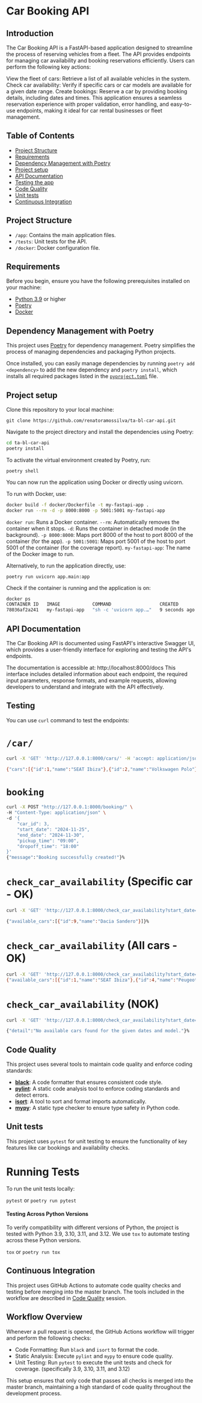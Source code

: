 # Car Booking API

## Introduction

The Car Booking API is a FastAPI-based application designed to streamline the process of reserving vehicles from a fleet. The API provides endpoints for managing car availability and booking reservations efficiently. Users can perform the following key actions:

View the fleet of cars: Retrieve a list of all available vehicles in the system.
Check car availability: Verify if specific cars or car models are available for a given date range.
Create bookings: Reserve a car by providing booking details, including dates and times.
This application ensures a seamless reservation experience with proper validation, error handling, and easy-to-use endpoints, making it ideal for car rental businesses or fleet management.


## Table of Contents

- [Project Structure](#project-structure)
- [Requirements](#requirements)
- [Dependency Management with Poetry](#dependency-management-with-poetry)
- [Project setup](#project-setup)
- [API Documentation](api-documentation)
- [Testing the app](#testing)
- [Code Quality](#code-quality)
- [Unit tests](#unity-test)
- [Continuous Integration](#continuous-integration)


## Project Structure

- `/app`: Contains the main application files.
- `/tests`: Unit tests for the API.
- `/docker`: Docker configuration file.


## Requirements

Before you begin, ensure you have the following prerequisites installed on your machine:

- [Python 3.9](https://www.python.org/downloads/) or higher
- [Poetry](https://python-poetry.org/docs/#installation)
- [Docker](https://www.docker.com/get-started)


## Dependency Management with Poetry

This project uses [Poetry](https://python-poetry.org/) for dependency management. Poetry simplifies the process of managing dependencies and packaging Python projects.

Once installed, you can easily manage dependencies by running `poetry add <dependency>` to add the new dependency and `poetry install`, which installs all required packages listed in the [`pyproject.toml`](pyproject.toml)
 file.


## Project setup

Clone this repository to your local machine:

`git clone https://github.com/renatoramossilva/ta-bl-car-api.git`

Navigate to the project directory and install the dependencies using Poetry:

```bash
cd ta-bl-car-api
poetry install
```

To activate the virtual environment created by Poetry, run:

`poetry shell`

You can now run the application using Docker or directly using uvicorn.

To run with Docker, use:

```bash
docker build -f docker/Dockerfile -t my-fastapi-app .
docker run --rm -d -p 8000:8000 -p 5001:5001 my-fastapi-app
```

`docker run`: Runs a Docker container.
`--rm`: Automatically removes the container when it stops.
`-d`: Runs the container in detached mode (in the background).
`-p 8000:8000`: Maps port 8000 of the host to port 8000 of the container (for the app).
`-p 5001:5001`: Maps port 5001 of the host to port 5001 of the container (for the coverage report).
`my-fastapi-app`: The name of the Docker image to run.

Alternatively, to run the application directly, use:

`poetry run uvicorn app.main:app`

Check if the container is running and the application is on:

```bash
docker ps
CONTAINER ID   IMAGE            COMMAND                  CREATED         STATUS         PORTS                                            NAMES
78036af2a241   my-fastapi-app   "sh -c 'uvicorn app.…"   9 seconds ago   Up 9 seconds   0.0.0.0:5001->5001/tcp, 0.0.0.0:8000->8000/tcp   exciting_kilby
```


## API Documentation

The Car Booking API is documented using FastAPI's interactive Swagger UI, which provides a user-friendly interface for exploring and testing the API's endpoints.

The documentation is accessible at: http://localhost:8000/docs
This interface includes detailed information about each endpoint, the required input parameters, response formats, and example requests, allowing developers to understand and integrate with the API effectively.


## Testing

You can use `curl` command to test the endpoints:

# `/car/`

```bash
curl -X 'GET' 'http://127.0.0.1:8000/cars/' -H 'accept: application/json'

{"cars":[{"id":1,"name":"SEAT Ibiza"},{"id":2,"name":"Volkswagen Polo"},{"id":3,"name":"Renault Clio"},{"id":4,"name":"Peugeot 208"},{"id":5,"name":"Ford Fiesta"},{"id":6,"name":"Opel Corsa"},{"id":7,"name":"Citroën C3"},{"id":8,"name":"Toyota Yaris"},{"id":9,"name":"Dacia Sandero"},{"id":10,"name":"Kia Rio"}]}%
```

# `booking`

```bash
curl -X POST "http://127.0.0.1:8000/booking/" \
-H "Content-Type: application/json" \
-d '{
    "car_id": 3,
    "start_date": "2024-11-25",
    "end_date": "2024-11-30",
    "pickup_time": "09:00",
    "dropoff_time": "18:00"
}'
{"message":"Booking successfully created!"}%
```

# `check_car_availability` (Specific car - OK)

```bash
curl -X 'GET' 'http://127.0.0.1:8000/check_car_availability?start_date=2024-11-28&end_date=2024-11-29&car_model=Dacia%20Sandero' -H 'accept: application/json'

{"available_cars":[{"id":9,"name":"Dacia Sandero"}]}%
```

# `check_car_availability` (All cars - OK)

```bash
curl -X 'GET' 'http://127.0.0.1:8000/check_car_availability?start_date=2024-11-28&end_date=2024-11-29' -H 'accept: application/json'
{"available_cars":[{"id":1,"name":"SEAT Ibiza"},{"id":4,"name":"Peugeot 208"},{"id":5,"name":"Ford Fiesta"},{"id":7,"name":"Citroën C3"},{"id":9,"name":"Dacia Sandero"},{"id":10,"name":"Kia Rio"}]}%
```

# `check_car_availability` (NOK)

```bash
curl -X 'GET' 'http://127.0.0.1:8000/check_car_availability?start_date=2024-11-28&end_date=2024-11-29&car_model=Volkswagen%20Polo' -H 'accept: application/json'

{"detail":"No available cars found for the given dates and model."}%
```


## Code Quality

This project uses several tools to maintain code quality and enforce coding standards:

- **[black](https://black.readthedocs.io/)**: A code formatter that ensures consistent code style.
- **[pylint](https://pylint.pycqa.org/)**: A static code analysis tool to enforce coding standards and detect errors.
- **[isort](https://pycqa.github.io/isort/)**: A tool to sort and format imports automatically.
- **[mypy](http://mypy-lang.org/)**: A static type checker to ensure type safety in Python code.


## Unit tests

This project uses `pytest` for unit testing to ensure the functionality of key features like car bookings and availability checks.

# Running Tests

To run the unit tests locally:

`pytest` or `poetry run pytest`

#### Testing Across Python Versions
To verify compatibility with different versions of Python, the project is tested with Python 3.9, 3.10, 3.11, and 3.12. We use `tox` to automate testing across these Python versions.

`tox` or `poetry run tox`


## Continuous Integration

This project uses GitHub Actions to automate code quality checks and testing before merging into the master branch. The tools included in the workflow are described in [Code Quality](#code-quality) session.


## Workflow Overview
Whenever a pull request is opened, the GitHub Actions workflow will trigger and perform the following checks:

- Code Formatting: Run `black` and `isort` to format the code.
- Static Analysis: Execute `pylint` and `mypy` to ensure code quality.
- Unit Testing: Run `pytest` to execute the unit tests and check for coverage. (specifically 3.9, 3.10, 3.11, and 3.12)

This setup ensures that only code that passes all checks is merged into the master branch, maintaining a high standard of code quality throughout the development process.
